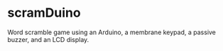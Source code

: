 # scramDuino
Word scramble game using an Arduino, a membrane keypad, a passive buzzer, and an LCD display.
